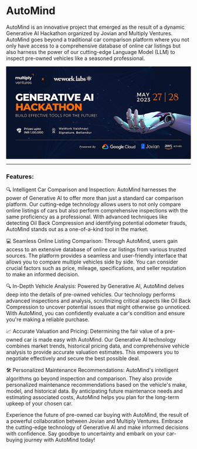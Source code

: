 # AutoMind
AutoMind is an innovative project that emerged as the result of a dynamic Generative AI Hackathon organized by Jovian and Multiply Ventures. AutoMind goes beyond a traditional car comparison platform where you not only have access to a comprehensive database of online car listings but also harness the power of our cutting-edge Language Model (LLM) to inspect pre-owned vehicles like a seasoned professional.

<img align="center" src="./images/unnamed.jpg">

---

### Features:

🔍 Intelligent Car Comparison and Inspection:
AutoMind harnesses the power of Generative AI to offer more than just a standard car comparison platform. Our cutting-edge technology allows users to not only compare online listings of cars but also perform comprehensive inspections with the same proficiency as a professional. With advanced techniques like detecting Oil Back Compression and identifying potential odometer frauds, AutoMind stands out as a one-of-a-kind tool in the market.

💻 Seamless Online Listing Comparison:
Through AutoMind, users gain access to an extensive database of online car listings from various trusted sources. The platform provides a seamless and user-friendly interface that allows you to compare multiple vehicles side by side. You can consider crucial factors such as price, mileage, specifications, and seller reputation to make an informed decision.

🔍 In-Depth Vehicle Analysis:
Powered by Generative AI, AutoMind delves deep into the details of pre-owned vehicles. Our technology performs advanced inspections and analysis, scrutinizing critical aspects like Oil Back Compression to uncover potential issues that might otherwise go unnoticed. With AutoMind, you can confidently evaluate a car's condition and ensure you're making a reliable purchase.

📈 Accurate Valuation and Pricing:
Determining the fair value of a pre-owned car is made easy with AutoMind. Our Generative AI technology combines market trends, historical pricing data, and comprehensive vehicle analysis to provide accurate valuation estimates. This empowers you to negotiate effectively and secure the best possible deal.

🛠️ Personalized Maintenance Recommendations:
AutoMind's intelligent algorithms go beyond inspection and comparison. They also provide personalized maintenance recommendations based on the vehicle's make, model, and historical data. By anticipating future maintenance needs and estimating associated costs, AutoMind helps you plan for the long-term upkeep of your chosen car.

Experience the future of pre-owned car buying with AutoMind, the result of a powerful collaboration between Jovian and Multiply Ventures. Embrace the cutting-edge technology of Generative AI and make informed decisions with confidence. Say goodbye to uncertainty and embark on your car-buying journey with AutoMind today!
